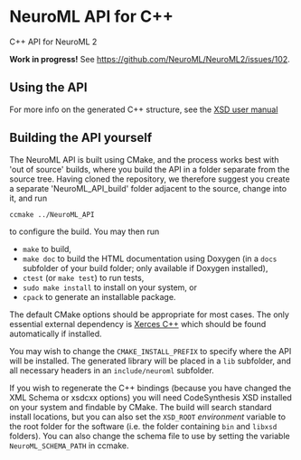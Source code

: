# NeuroML API for C++

C++ API for NeuroML 2

**Work in progress!** See https://github.com/NeuroML/NeuroML2/issues/102.

## Using the API

For more info on the generated C++ structure, see the
[XSD user manual](http://www.codesynthesis.com/projects/xsd/documentation/cxx/tree/manual/)

## Building the API yourself

The NeuroML API is built using CMake, and the process works best with
'out of source' builds, where you build the API in a folder separate
from the source tree. Having cloned the repository, we therefore suggest
you create a separate 'NeuroML_API_build' folder adjacent to the source,
change into it, and run

```
ccmake ../NeuroML_API
```

to configure the build. You may then run

* `make` to build,
* `make doc` to build the HTML documentation using Doxygen (in a `docs`
  subfolder of your build folder; only available if Doxygen installed),
* `ctest` (or `make test`) to run tests,
* `sudo make install` to install on your system, or
* `cpack` to generate an installable package.

The default CMake options should be appropriate for most cases. The only
essential external dependency is [Xerces C++](http://xerces.apache.org/xerces-c/)
which should be found automatically if installed.

You may wish to change the `CMAKE_INSTALL_PREFIX` to specify where the API
will be installed. The generated library will be placed in a `lib` subfolder,
and all necessary headers in an `include/neuroml` subfolder.

If you wish to regenerate the C++ bindings (because you have changed the
XML Schema or xsdcxx options) you will need CodeSynthesis XSD installed on
your system and findable by CMake. The build will search standard install
locations, but you can also set the `XSD_ROOT` _environment_ variable to the
root folder for the software (i.e. the folder containing `bin` and `libxsd`
folders). You can also change the schema file to use by setting the variable
`NeuroML_SCHEMA_PATH` in ccmake.
